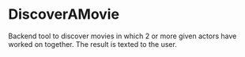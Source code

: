 # DiscoverAMovie

Backend tool to discover movies in which 2 or more given actors have worked on together. The result is texted to the user.
